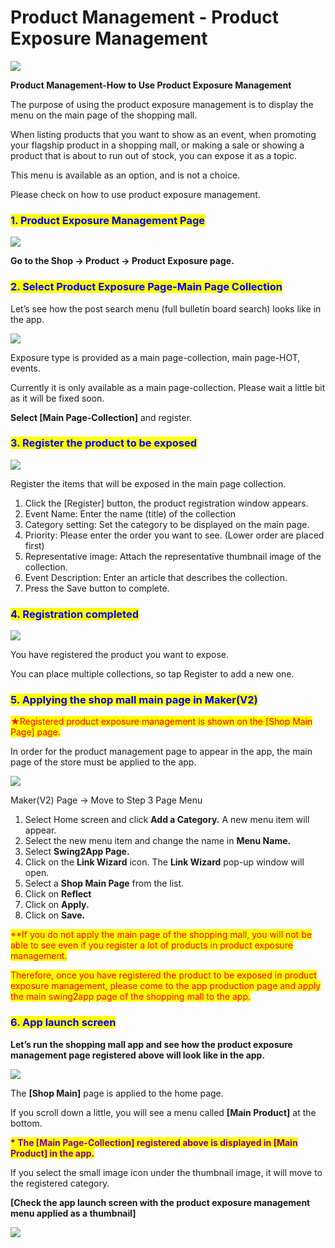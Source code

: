 # Product Management - Product Exposure Management

![](https://support.swing2app.com/wp-content/uploads/2018/11/shop22.png)

**Product Management-How to Use Product Exposure Management**

The purpose of using the product exposure management is to display the menu on the main page of the shopping mall.

When listing products that you want to show as an event, when promoting your flagship product in a shopping mall, or making a sale or showing a product that is about to run out of stock, you can expose it as a topic.

This menu is available as an option, and is not a choice.

Please check on how to use product exposure management.



### <mark style="color:blue;">**1. Product Exposure Management Page**</mark>

![](https://support.swing2app.com/wp-content/uploads/2018/11/prodex.png)

**Go to the Shop → Product → Product Exposure page.**



### <mark style="color:blue;">**2. Select Product Exposure Page-Main Page Collection**</mark>

Let’s see how the post search menu (full bulletin board search) looks like in the app.

![](https://support.swing2app.com/wp-content/uploads/2018/11/prodex1.png)

Exposure type is provided as a main page-collection, main page-HOT, events.

Currently it is only available as a main page-collection. Please wait a little bit as it will be fixed soon.

**Select \[Main Page-Collection]** and register.



### <mark style="color:blue;">**3. Register the product to be exposed**</mark>

![](https://support.swing2app.com/wp-content/uploads/2018/11/prodex2.png)

Register the items that will be exposed in the main page collection.

1. Click the \[Register] button, the product registration window appears.
2. Event Name: Enter the name (title) of the collection
3. Category setting: Set the category to be displayed on the main page.
4. Priority: Please enter the order you want to see. (Lower order are placed first)
5. Representative image: Attach the representative thumbnail image of the collection.
6. Event Description: Enter an article that describes the collection.
7. Press the Save button to complete.



### <mark style="color:blue;">**4. Registration completed**</mark>

![](https://support.swing2app.com/wp-content/uploads/2018/11/Screenshot-2020-10-21-at-4.17.49-PM.png)

You have registered the product you want to expose.

You can place multiple collections, so tap Register to add a new one.



### <mark style="color:blue;">**5. Applying the shop mall main page in Maker(V2)**</mark>

<mark style="color:red;">★Registered product exposure management is shown on the \[Shop Main Page] page.</mark>

In order for the product management page to appear in the app, the main page of the store must be applied to the app.

![](https://support.swing2app.com/wp-content/uploads/2019/04/Group-217.png)

Maker(V2) Page → Move to Step 3 Page Menu

1. Select Home screen and click **Add a Category.** A new menu item will appear.
2. Select the new menu item and change the name in **Menu Name.**
3. Select **Swing2App Page.**&#x20;
4. Click on the **Link Wizard** icon. The **Link Wizard** pop-up window will open.&#x20;
5. Select a **Shop Main Page** from the list.
6. Click on **Reflect**
7. Click on **Apply.**
8. Click on **Save.**

<mark style="color:red;">\*\*If you do not apply the main page of the shopping mall, you will not be able to see even if you register a lot of products in product exposure management.</mark>

<mark style="color:red;">Therefore, once you have registered the product to be exposed in product exposure management, please come to the app production page and apply the main swing2app page of the shopping mall to the app.</mark>



### <mark style="color:blue;">**6. App launch screen**</mark>

**Let’s run the shopping mall app and see how the product exposure management page registered above will look like in the app.**

![](https://support.swing2app.com/wp-content/uploads/2018/11/prodex3.png)

The **\[Shop Main]** page is applied to the home page.

If you scroll down a little, you will see a menu called **\[Main Product]** at the bottom.

<mark style="color:purple;">**\* The \[Main Page-Collection] registered above is displayed in \[Main Product] in the app.**</mark>

If you select the small image icon under the thumbnail image, it will move to the registered category.



**\[Check the app launch screen with the product exposure management menu applied as a thumbnail]**

![](https://support.swing2app.com/wp-content/uploads/2018/11/ezgif.com-gif-maker-5.gif)
